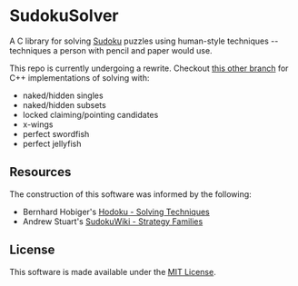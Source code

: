 # SudokuSolver

A C library for solving
[Sudoku](https://en.wikipedia.org/wiki/Sudoku)
puzzles using human-style techniques --
techniques a person with pencil and paper would use.

This repo is currently undergoing a rewrite. Checkout
[this other branch](https://github.com/de-Manzanares/SudokuSolver/tree/old-cpp)
for C++ implementations of solving with:

* naked/hidden singles
* naked/hidden subsets
* locked claiming/pointing candidates
* x-wings
* perfect swordfish
* perfect jellyfish

## Resources

The construction of this software was informed by the following:

- Bernhard Hobiger's [Hodoku - Solving Techniques](https://hodoku.sourceforge.net/en/techniques.php)
- Andrew Stuart's [SudokuWiki - Strategy Families](https://www.sudokuwiki.org/Strategy_Families)

## License

This software is made available under the [MIT License](./LICENSE.md). 
